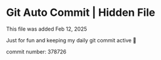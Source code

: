 # Git Auto Commit | Hidden File

This file was added Feb 12, 2025

Just for fun and keeping my daily git commit active 🤪

commit number: 378726
